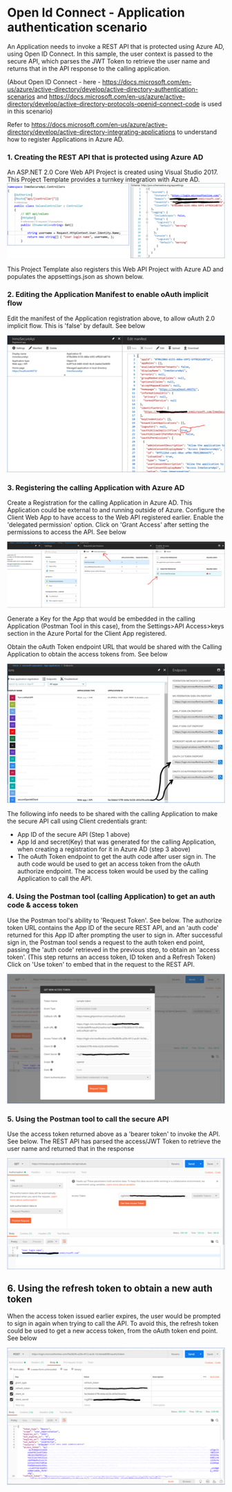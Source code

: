 # Open Id Connect - Application authentication scenario 

An Application needs to invoke a REST API that is protected using Azure AD, using Open ID Connect. In this sample, the user context is passed to the secure API, which parses the JWT Token to retrieve the user name and returns that in the API response to the calling application.

(About Open ID Connect - here - https://docs.microsoft.com/en-us/azure/active-directory/develop/active-directory-authentication-scenarios and https://docs.microsoft.com/en-us/azure/active-directory/develop/active-directory-protocols-openid-connect-code is used in this scenario) 

Refer to https://docs.microsoft.com/en-us/azure/active-directory/develop/active-directory-integrating-applications to understand how to register Applications in Azure AD.

### 1. Creating the REST API that is protected using Azure AD
An ASP.NET 2.0 Core Web API Project is created using Visual Studio 2017. This Project Template provides a turnkey integration with Azure AD. 
![GitHub Logo](/images/openidconnect_appregn.png)

This Project Template also registers this Web API Project with Azure AD and populates the appsettings.json as shown below.

### 2. Editing the Application Manifest to enable oAuth implicit flow
Edit the manifest of the Application registration above, to allow oAuth 2.0 implicit flow. This is 'false' by default. See below

![GitHub Logo](/images/appregistration2.png)

### 3. Registering the calling Application with Azure AD
Create a Registration for the calling Application in Azure AD. This Application could be external to and running outside of Azure.
Configure the Client Web App to have access to the Web API registered earlier. Enable the 'delegated permission' option. Click on 'Grant Access' after setting the permissions to access the API. See below

![GitHub Logo](/images/clientappregn2.png)

Generate a Key for the App that would be embedded in the calling Application (Postman Tool in this case), from the Settings>API Access>keys section in the Azure Portal for the Client App registered.

Obtain the oAuth Token endpoint URL that would be shared with the Calling Application to obtain the access tokens from. See below

![GitHub Logo](/images/tokenendpoint2.png)

The following info needs to be shared with the calling Application to make the secure API call using Client credentials grant:
- App ID of the secure API (Step 1 above)
- App Id and secret(Key) that was generated for the calling Application, when creating a registration for it in Azure AD (step 3 above)
- The oAuth Token endpoint to get the auth code after user sign in. The auth code would be used to get an access token from the oAuth authorize endpoint. The access token would be used by the calling Application to call the API.

### 4. Using the Postman tool (calling Application) to get an auth code & access token
Use the Postman tool's ability to 'Request Token'. See below. The authorize token URL contains the App ID of the secure REST API, and an 'auth code' returned for this App ID after prompting the user to sign in. After successful sign in, the Postman tool sends a request to the auth token end point, passing the 'auth code' retrieved in the previous step, to obtain an 'access token'. (This step returns an access token, ID token and a Refresh Token) Click on 'Use token' to embed that in the request to the REST API. 

![GitHub Logo](/images/accesstoken2.png)

### 5. Using the Postman tool to call the secure API
Use the access token returned above as a 'bearer token' to invoke the API. See below. The REST API has parsed the access/JWT Token to retrieve the user name and returned that in the response

![GitHub Logo](/images/callsecureapi2.png)

## 6. Using the refresh token to obtain a new auth token
When the access token issued earlier expires, the user would be prompted to sign in again when trying to call the API. To avoid this, the refresh token could be used to get a new access token, from the oAuth token end point. See below


![GitHub Logo](/images/refreshtoken.png)
